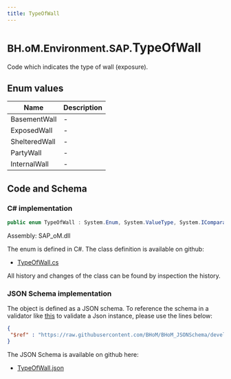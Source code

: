 ```yaml
---
title: TypeOfWall
---
```


# <small>BH.oM.Environment.SAP.</small>**TypeOfWall**

Code which indicates the type of wall (exposure).

## Enum values

| Name            | Description                                                    |
|-----------------|----------------------------------------------------------------|
| BasementWall |  -  |
| ExposedWall |  -  |
| ShelteredWall |  -  |
| PartyWall |  -  |
| InternalWall |  -  |


## Code and Schema

### C# implementation

``` C# title="C#"
public enum TypeOfWall : System.Enum, System.ValueType, System.IComparable, System.ISpanFormattable, System.IFormattable, System.IConvertible
```

Assembly: SAP_oM.dll

The enum is defined in C#. The class definition is available on github:

- [TypeOfWall.cs](https://github.com/BHoM/SAP_Toolkit/blob/develop/SAP_oM/Enums\TypeOfWall.cs)

All history and changes of the class can be found by inspection the history.
### JSON Schema implementation

The object is defined as a JSON schema. To reference the schema in a validator like [this](https://www.jsonschemavalidator.net/) to validate a Json instance, please use the lines below:

``` json title="JSON Schema"
{
 "$ref" : "https://raw.githubusercontent.com/BHoM/BHoM_JSONSchema/develop/SAP_oM/SAP/TypeOfWall.json"
}
```

The JSON Schema is available on github here:

- [TypeOfWall.json](https://github.com/BHoM/BHoM_JSONSchema/blob/develop/SAP_oM/SAP/TypeOfWall.json)

